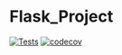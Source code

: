 # Flask_Project

[![Tests](https://github.com/sirtimrod/Flask_Project/actions/workflows/app_test.yml/badge.svg?branch=main)](https://github.com/sirtimrod/Flask_Project/actions/workflows/app_test.yml) [![codecov](https://codecov.io/gh/sirtimrod/Flask_Project/branch/main/graph/badge.svg?token=PU5HT49ORM)](https://codecov.io/gh/sirtimrod/Flask_Project)